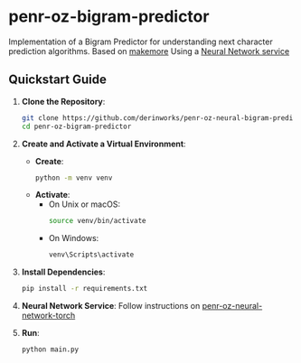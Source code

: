 # penr-oz-bigram-predictor
Implementation of a Bigram Predictor for understanding next character prediction algorithms.
Based on [makemore](https://github.com/karpathy/makemore)
Using a [Neural Network service](https://github.com/derinworks/penr-oz-neural-network-torch)

## Quickstart Guide

1. **Clone the Repository**:
   ```bash
   git clone https://github.com/derinworks/penr-oz-neural-bigram-predictor.git
   cd penr-oz-bigram-predictor
   ```

2. **Create and Activate a Virtual Environment**:
   - **Create**:
     ```bash
     python -m venv venv
     ```
   - **Activate**:
     - On Unix or macOS:
       ```bash
       source venv/bin/activate
       ```
     - On Windows:
       ```bash
       venv\Scripts\activate
       ```

3. **Install Dependencies**:
   ```bash
   pip install -r requirements.txt
   ```

4. **Neural Network Service**:
Follow instructions on [penr-oz-neural-network-torch](https://github.com/derinworks/penr-oz-neural-network-torch?tab=readme-ov-file#quickstart-guide)

5. **Run**:
   ```bash
   python main.py
   ```
